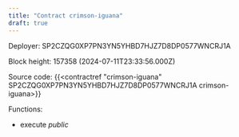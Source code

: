```yaml
---
title: "Contract crimson-iguana"
draft: true
---
```

Deployer: SP2CZQG0XP7PN3YN5YHBD7HJZ7D8DP0577WNCRJ1A


 



Block height: 157358 (2024-07-11T23:33:56.000Z)

Source code: {{<contractref "crimson-iguana" SP2CZQG0XP7PN3YN5YHBD7HJZ7D8DP0577WNCRJ1A crimson-iguana>}}

Functions:

* execute _public_
